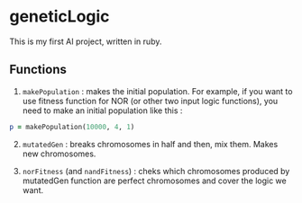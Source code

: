 # geneticLogic 

This is my first AI project, written in ruby. 

## Functions 

1. ```makePopulation``` : makes the initial population. For example, if you want to use fitness function for NOR (or other two input logic functions), you need to make an initial population like this :

```ruby 
p = makePopulation(10000, 4, 1)
``` 

2. ```mutatedGen``` : breaks chromosomes in half and then, mix them. Makes new chromosomes. 

3. ```norFitness``` (and ```nandFitness```) : cheks which chromosomes produced by mutatedGen function are perfect chromosomes and cover the logic we want. 

